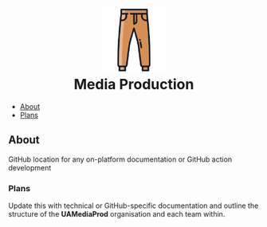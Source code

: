 <h1 align='center'><img src="pantsss.png" width="130px"/><br/> Media Production</h1>

- [About](#about)
- [Plans](#plans)



## About
GitHub location for any on-platform documentation or GitHub action development

### Plans
Update this with technical or GitHub-specific documentation and outline the structure of the **UAMediaProd** organisation and each team within.
